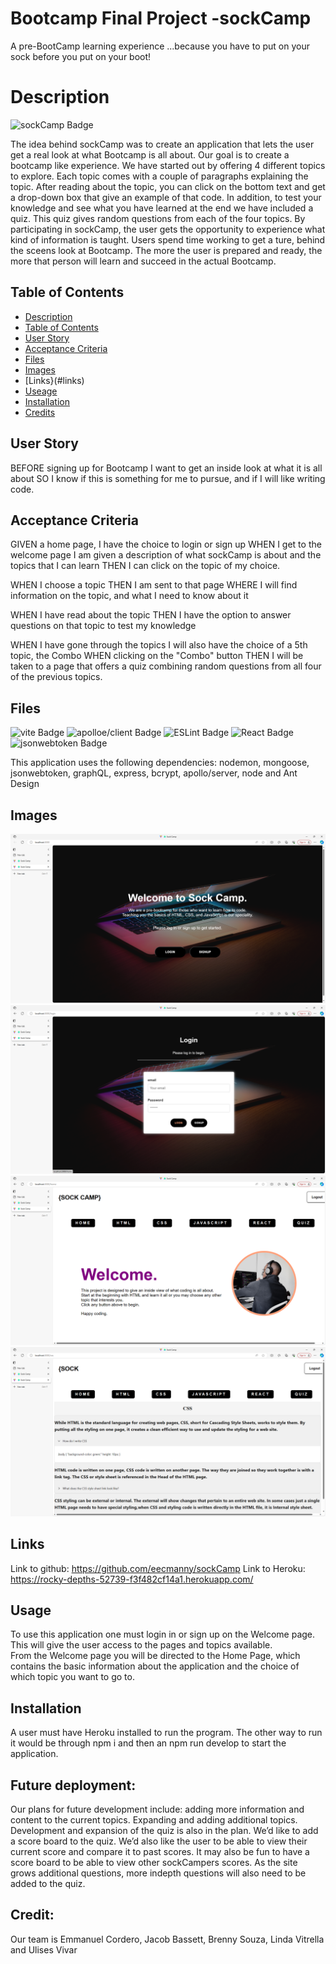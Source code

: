 # Bootcamp Final Project -sockCamp
 A pre-BootCamp learning experience  ...because you have to put on your sock before you put on your boot!

# Description
![sockCamp Badge](https://img.shields.io/badge/sockCamp-green)

The idea behind sockCamp was to create an application that lets the user get a real look at what Bootcamp is all about. Our goal is to create a bootcamp like experience.  We have started out by offering 4 different topics to explore. Each topic comes with a couple of paragraphs explaining the topic. After reading about the topic, you can click on the bottom text and get a drop-down box that give an example of that code.
In addition, to test your knowledge and see what you have learned at the end we have included a quiz.  This quiz gives random questions from each of the four topics. By participating in sockCamp, the user gets the opportunity to experience what kind of information is taught.  Users spend time working to get a ture, behind the sceens look at Bootcamp. The more the user is prepared and ready, the more that person will learn and succeed in the actual Bootcamp.


## Table of Contents
* [Description](#description)
* [Table of Contents](#table-of-contents)
* [User Story](#user-story)
* [Acceptance Criteria](#acceptance-criteria)
* [Files](#files)
* [Images](#images)
* [Links}(#links)
* [Useage](#usage)
* [Installation](#installation)
* [Credits](#credits)

## User Story

BEFORE signing up for Bootcamp
I want to get an inside look at what it is all about
SO I know if this is something for me to pursue, and if I will like writing code.

## Acceptance Criteria

GIVEN a home page, I have the choice to login or sign up
WHEN I get to the welcome page I am given a description of what sockCamp is about and the topics that I can learn
THEN I can click on the topic of my choice.

WHEN I choose a topic
THEN I am sent to that page
WHERE I will find information on the topic, and what I need to know about it

WHEN I have read about the topic
THEN I have the option to answer questions on that topic to test my knowledge

WHEN I have gone through the topics I will also have the choice of a 5th topic, the Combo
WHEN clicking on the "Combo" button
THEN I will be taken to a page that offers a quiz combining random questions from all four of the previous topics.

## Files

![vite Badge](https://img.shields.io/badge/vite-blue)
![apolloe/client Badge](https://img.shields.io/badge/apollo/client-purple)
![ESLint Badge](https://img.shields.io/badge/ESLint-orange)
![React Badge](https://img.shields.io/badge/React-yellow)
![jsonwebtoken Badge](https://img.shields.io/badge/jsonwebtoken-white)

This application uses the following dependencies:
nodemon, mongoose, jsonwebtoken, graphQL, express, bcrypt, apollo/server, node and Ant Design

## Images

![Image of Welcome Page](image.png)
![Image of login](image-1.png)
![Image of Home Page](image-2.png)
![Image of a topic page with dropdown box](image-3.png)

## Links
 
 Link to github:  https://github.com/eecmanny/sockCamp
 Link to Heroku: https://rocky-depths-52739-f3f482cf14a1.herokuapp.com/

## Usage

To use this application one must login in or sign up on the Welcome page.  This will give the user access to the pages and topics available.  
From the Welcome page you will be directed to the Home Page, which contains the basic information about the application and the choice of 
which topic you want to go to.  

## Installation

A user must have Heroku installed to run the program. The other way to run it would be through npm i and then an npm run develop to start the application.

## Future deployment: 

Our plans for future development include: adding more information and content to the current topics.  Expanding and adding additional topics. 
Development and expansion of the quiz is also in the plan. We’d like to add a score board to the quiz.  We’d also like the user to be able to view their current 
score and compare it to past scores. It may also be fun to have a score board to be able to view other sockCampers scores. 
As the site grows additional questions, more indepth questions will also need to be added to the quiz.


## Credit: 

Our team is Emmanuel Cordero, Jacob Bassett, Brenny Souza, Linda Vitrella and Ulises Vivar

